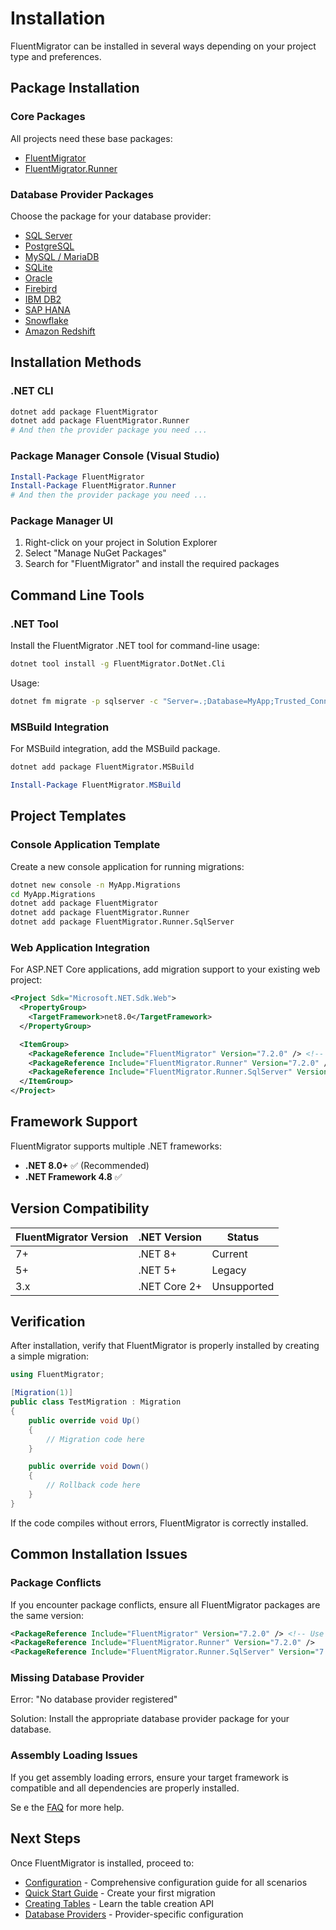 # Installation

FluentMigrator can be installed in several ways depending on your project type and preferences.

## Package Installation

### Core Packages

All projects need these base packages:

* [FluentMigrator](https://www.nuget.org/packages/FluentMigrator/)
* [FluentMigrator.Runner](https://www.nuget.org/packages/FluentMigrator.Runner/)

### Database Provider Packages

Choose the package for your database provider:

* [SQL Server](https://www.nuget.org/packages/FluentMigrator.Runner.SqlServer/)
* [PostgreSQL](https://www.nuget.org/packages/FluentMigrator.Runner.Postgres/)
* [MySQL / MariaDB](https://www.nuget.org/packages/FluentMigrator.Runner.MySql/)
* [SQLite](https://www.nuget.org/packages/FluentMigrator.Runner.SQLite/)
* [Oracle](https://www.nuget.org/packages/FluentMigrator.Runner.Oracle/)
* [Firebird](https://www.nuget.org/packages/FluentMigrator.Runner.Firebird/)
* [IBM DB2](https://www.nuget.org/packages/FluentMigrator.Runner.Db2/)
* [SAP HANA](https://www.nuget.org/packages/FluentMigrator.Runner.Hana/)
* [Snowflake](https://www.nuget.org/packages/FluentMigrator.Runner.Snowflake/)
* [Amazon Redshift](https://www.nuget.org/packages/FluentMigrator.Runner.Redshift/)

## Installation Methods

### .NET CLI
```bash
dotnet add package FluentMigrator
dotnet add package FluentMigrator.Runner
# And then the provider package you need ...
```

### Package Manager Console (Visual Studio)
```powershell
Install-Package FluentMigrator
Install-Package FluentMigrator.Runner
# And then the provider package you need ...
```

### Package Manager UI
1. Right-click on your project in Solution Explorer
2. Select "Manage NuGet Packages"
3. Search for "FluentMigrator" and install the required packages

## Command Line Tools

### .NET Tool
Install the FluentMigrator .NET tool for command-line usage:

```bash
dotnet tool install -g FluentMigrator.DotNet.Cli
```

Usage:
```bash
dotnet fm migrate -p sqlserver -c "Server=.;Database=MyApp;Trusted_Connection=true;" -a "MyApp.dll"
```

### MSBuild Integration
For MSBuild integration, add the MSBuild package.

```bash
dotnet add package FluentMigrator.MSBuild
```

```powershell
Install-Package FluentMigrator.MSBuild
```

## Project Templates

### Console Application Template

Create a new console application for running migrations:

```bash
dotnet new console -n MyApp.Migrations
cd MyApp.Migrations
dotnet add package FluentMigrator
dotnet add package FluentMigrator.Runner
dotnet add package FluentMigrator.Runner.SqlServer
```

### Web Application Integration

For ASP.NET Core applications, add migration support to your existing web project:

```xml
<Project Sdk="Microsoft.NET.Sdk.Web">
  <PropertyGroup>
    <TargetFramework>net8.0</TargetFramework>
  </PropertyGroup>

  <ItemGroup>
    <PackageReference Include="FluentMigrator" Version="7.2.0" /> <!-- Use the latest stable version -->
    <PackageReference Include="FluentMigrator.Runner" Version="7.2.0" />
    <PackageReference Include="FluentMigrator.Runner.SqlServer" Version="7.2.0" />
  </ItemGroup>
</Project>
```

## Framework Support

FluentMigrator supports multiple .NET frameworks:

- **.NET 8.0+** ✅ (Recommended)
- **.NET Framework 4.8** ✅

## Version Compatibility

| FluentMigrator Version | .NET Version | Status      |
|------------------------|--------------|-------------|
| 7+                     | .NET 8+      | Current     |
| 5+                     | .NET 5+      | Legacy      |
| 3.x                    | .NET Core 2+ | Unsupported |

## Verification

After installation, verify that FluentMigrator is properly installed by creating a simple migration:

```csharp
using FluentMigrator;

[Migration(1)]
public class TestMigration : Migration
{
    public override void Up()
    {
        // Migration code here
    }

    public override void Down()
    {
        // Rollback code here
    }
}
```

If the code compiles without errors, FluentMigrator is correctly installed.

## Common Installation Issues

### Package Conflicts
If you encounter package conflicts, ensure all FluentMigrator packages are the same version:

```xml
<PackageReference Include="FluentMigrator" Version="7.2.0" /> <!-- Use the latest stable version -->
<PackageReference Include="FluentMigrator.Runner" Version="7.2.0" />
<PackageReference Include="FluentMigrator.Runner.SqlServer" Version="7.2.0" />
```

### Missing Database Provider
Error: "No database provider registered"

Solution: Install the appropriate database provider package for your database.

### Assembly Loading Issues
If you get assembly loading errors, ensure your target framework is compatible and all dependencies are properly installed.

Se e the [FAQ](/intro/faq.md) for more help.

## Next Steps

Once FluentMigrator is installed, proceed to:
- [Configuration](./configuration.md) - Comprehensive configuration guide for all scenarios
- [Quick Start Guide](./quick-start.md) - Create your first migration
- [Creating Tables](/operations/create-tables.md) - Learn the table creation API
- [Database Providers](/providers/sql-server.md) - Provider-specific configuration
